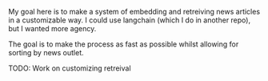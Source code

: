 My goal here is to make a system of embedding and retreiving news articles in a customizable way.  I could use langchain (which I do in another repo), but I wanted more agency.

The goal is to make the process as fast as possible whilst allowing for sorting by news outlet.

TODO:
  Work on customizing retreival
